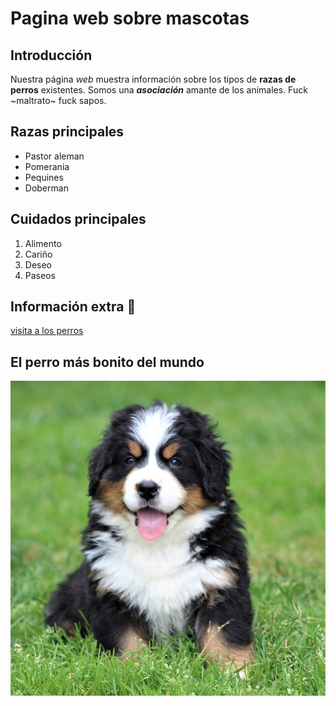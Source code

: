 # Pagina web sobre mascotas

## Introducción
Nuestra página _web_ muestra información sobre los tipos de **razas de perros** existentes. Somos una **_asociación_** amante de los animales. Fuck ~maltrato~ fuck sapos.
## Razas principales
* Pastor aleman
* Pomerania
* Pequines
* Doberman

## Cuidados principales

1. Alimento
2. Cariño
3. Deseo
4. Paseos

## Información extra :dog:
[visita a los perros](https://es.wikipedia.org/wiki/Canis_familiaris)

## El perro más bonito del mundo
![imagen](https://github.com/Pablopingun/webperritos/blob/master/berna.jpg)
